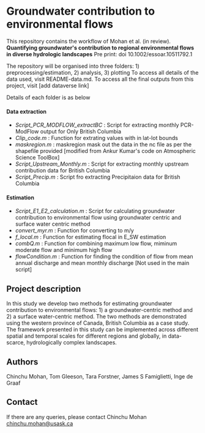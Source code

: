 # Groundwater contribution to environmental flows

This repository contains the workflow of Mohan et al. (in review). **Quantifying groundwater's contribution to regional environmental flows in diverse hydrologic landscapes** Pre print: doi 10.1002/essoar.10511792.1 

The repository will be organised into three folders: 1) preprocessing/estimation, 2) analysis, 3) plotting
To access all details of the data used, visit README-data.md.
To access all the final outputs from this project, visit [add dataverse link]

Details of each folder is as below

#### Data extraction
- _Script_PCR_MODFLOW_extractBC_ : Script for extracting monthly PCR-ModFlow output for Only British Columbia
- _Clip_code.m_ : Function for extrating values with in lat-lot bounds
- _maskregion.m_ : maskregion mask out the data in the nc file as per the shapefile provided  [modified from Ankur Kumar's code on Atmospheric Science ToolBox]
- _Script_Upstream_Monthly.m_ : Script for extracting monthly upstream contribution data for British Columbia
- _Script_Precip.m_ : Script fro extracting Precipitaion data for British Columbia

#### Estimation
- _Script_E1_E2_calculation.m_ : Script for calculating groundwater contribution to environmental flow using groundwater centric and surface water centric method
- _convert_myr.m_ : Function for converting to m/y
- _f_local.m_ : Function for estimating flocal in E_SW estimation
- _combQ.m_ : Function for combining maximum low flow, miminum moderate flow and minimum high flow 
- _flowCondition.m_ :  Function for finding the condition of flow from mean annual discharge and mean monthly discharge [Not used in the main script]


## Project description
In this study we develop two methods for estimating groundwater contribution to environmental flows: 1) a groundwater-centric method and 2) a surface water-centric method. The two methods are demonstrated using the western province of Canada, British Columbia as a case study. The framework presented in this study can be implemented across different spatial and temporal scales for different regions and globally, in data-scarce, hydrologically complex landscapes. 

## Authors

Chinchu Mohan, Tom Gleeson,  Tara Forstner, James S Famiglietti,  Inge de Graaf

## Contact

If there are any queries, please contact
Chinchu Mohan
chinchu.mohan@usask.ca
